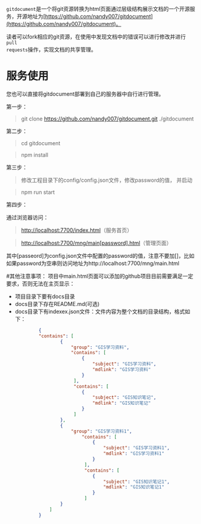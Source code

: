 <code>gitdocument</code>是一个将git资源转换为html页面通过层级结构展示文档的一个开源服务，开源地址为[https://github.com/nandy007/gitdocument](https://github.com/nandy007/gitdocument)。

读者可以fork相应的git资源，在使用中发现文档中的错误可以进行修改并进行<code>pull requests</code>操作，实现文档的共享管理。


# 服务使用


您也可以直接将gitdocument部署到自己的服务器中自行进行管理。

第一步：

> git clone https://github.com/nandy007/gitdocument.git ./gitdocument

第二步：

> cd gitdocument

> npm install

第三步：

> 修改工程目录下的config/config.json文件，修改password的值， 并启动

> npm run start

第四步：

通过浏览器访问：

> [http://localhost:7700/index.html](http://localhost:7700/index.html)（服务首页）

> [http://localhost:7700/mng/main[password].html](http://localhost:7700/mng/main.html)（管理页面）

其中[passeord]为config.json文件中配置的password的值，注意不要加[]，比如如果password为空串则访问地址为http://localhost:7700/mng/main.html


#其他注意事项：
项目中main.html页面可以添加的github项目目前需要满足一定要求，否则无法在主页显示：

- 项目目录下要有docs目录
- docs目录下存在README.md(可选)
- docs目录下有indexex.json文件：文件内容为整个文档的目录结构，格式如下：
```json
			{
			"contains": [
					{
						"group": "GIS学习资料",
						"contains": [
							{
								"subject": "GIS学习资料",
								"mdlink": "GIS学习资料"
							}
						 ],
						 "contains": [
							{
								"subject": "GIS知识笔记",
								"mdlink": "GIS知识笔记"
							}
						 ]
					},
					{
						"group": "GIS学习资料1",
							"contains": [
								{
									"subject": "GIS学习资料1",
									"mdlink": "GIS学习资料1"
								}
							 ],
							 "contains": [
								{
									"subject": "GIS知识笔记1",
									"mdlink": "GIS知识笔记1"
								}
							 ]
					}
				]
			}
```





